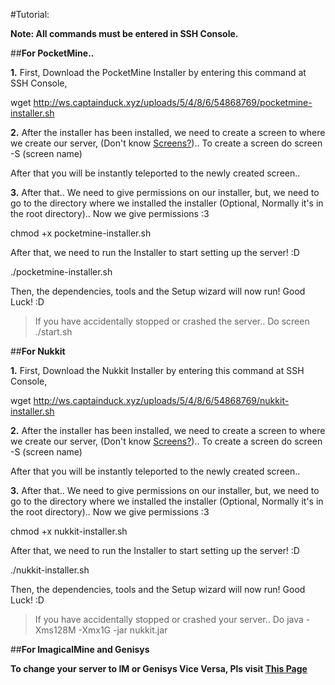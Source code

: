 #Tutorial:

__**Note: All commands must be entered in SSH Console.**__

##**For PocketMine..**

**1.** First, Download the PocketMine Installer by entering this command at SSH Console,

wget http://ws.captainduck.xyz/uploads/5/4/8/6/54868769/pocketmine-installer.sh

**2.** After the installer has been installed, we need to create a screen to where we create our server, (Don't know [Screens?](https://www.rackaid.com/blog/linux-screen-tutorial-and-how-to/))..
To create a screen do screen -S (screen name)

After that you will be instantly teleported to the newly created screen..

**3.** After that.. We need to give permissions on our installer, but, we need to go to the directory where we installed the installer (Optional, Normally it's in the root directory).. Now we give permissions :3

chmod +x pocketmine-installer.sh

After that, we need to run the Installer to start setting up the server! :D

./pocketmine-installer.sh

Then, the dependencies, tools and the Setup wizard will now run! Good Luck! :D

>If you have accidentally stopped or crashed the server.. Do screen ./start.sh


##**For Nukkit**

**1.** First, Download the Nukkit Installer by entering this command at SSH Console,

wget http://ws.captainduck.xyz/uploads/5/4/8/6/54868769/nukkit-installer.sh

**2.** After the installer has been installed, we need to create a screen to where we create our server, (Don't know [Screens?](https://www.rackaid.com/blog/linux-screen-tutorial-and-how-to/))..
To create a screen do screen -S (screen name)

After that you will be instantly teleported to the newly created screen..

**3.** After that.. We need to give permissions on our installer, but, we need to go to the directory where we installed the installer (Optional, Normally it's in the root directory).. Now we give permissions :3

chmod +x nukkit-installer.sh

After that, we need to run the Installer to start setting up the server! :D

./nukkit-installer.sh

Then, the dependencies, tools and the Setup wizard will now run! Good Luck! :D

>If you have accidentally stopped or crashed your server.. Do java -Xms128M -Xmx1G -jar nukkit.jar


##**For ImagicalMine and Genisys**

**To change your server to IM or Genisys Vice Versa, Pls visit [This Page](https://github.com/CaptainDuck/MCPE-Installers/tree/master/Installers/Phar-Change)**
